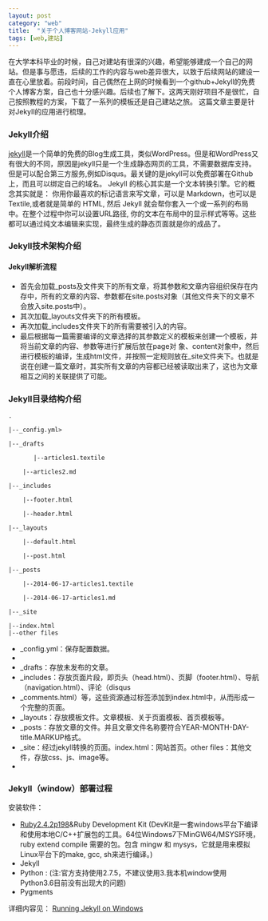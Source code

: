 ```yaml
---
layout: post
category: "web"
title:  "关于个人博客网站-Jekyll应用"
tags: [web,建站]
---
```

在大学本科毕业的时候，自己对建站有很深的兴趣，希望能够建成一个自己的网站。但是事与愿违，后续的工作的内容与web差异很大，以致于后续网站的建设一直在心里放着。前段时间，自己偶然在上网的时候看到一个github+Jekyll的免费个人博客方案，自己也十分感兴趣。后续也了解下。这两天刚好项目不是很忙，自己按照教程的方案，下载了一系列的模板还是自己建站之旅。
这篇文章主要是针对Jekyll的应用进行梳理。

<!-- more -->

### Jekyll介绍
[jekyll](https://baike.baidu.com/item/jekyll/1164861?fr=aladdin)是一个简单的免费的Blog生成工具，类似WordPress。但是和WordPress又有很大的不同，原因是jekyll只是一个生成静态网页的工具，不需要数据库支持。但是可以配合第三方服务,例如Disqus。最关键的是jekyll可以免费部署在Github上，而且可以绑定自己的域名。
Jekyll 的核心其实是一个文本转换引擎。它的概念其实就是： 你用你最喜欢的标记语言来写文章，可以是 Markdown，也可以是 Textile,或者就是简单的 HTML, 然后 Jekyll 就会帮你套入一个或一系列的布局中。在整个过程中你可以设置URL路径, 你的文本在布局中的显示样式等等。这些都可以通过纯文本编辑来实现，最终生成的静态页面就是你的成品了。 


### Jekyll技术架构介绍
#### Jekyll解析流程 
- 首先会加载_posts及文件夹下的所有文章，将其参数和文章内容组织保存在内存中，所有的文章的内容、参数都在site.posts对象（其他文件夹下的文章不会放入site.posts中）。
- 其次加载_layouts文件夹下的所有模板。
- 再次加载_includes文件夹下的所有需要被引入的内容。 
- 最后根据每一篇需要编译的文章选择的其参数定义的模板来创建一个模板，并将当前文章的内容、参数等进行扩展后放在page对 象、content对象中，然后进行模板的编译，生成html文件，并按照一定规则放在_site文件夹下。也就是说在创建一篇文章时，其实所有文章的内容都已经被读取出来了，这也为文章相互之间的关联提供了可能。 


### Jekyll目录结构介绍

```
.   

|--_config.yml>  

|--_drafts  

       |--articles1.textile 

    |--articles2.md

|--_includes

    |--footer.html

    |--header.html

|--_layouts

    |--default.html

    |--post.html

|--_posts

    |--2014-06-17-articles1.textile

    |--2014-06-17-articles1.md

|--_site

|--index.html
|--other files
```
- _config.yml：保存配置数据。 
- 
- _drafts：存放未发布的文章。
- _includes：存放页面片段，即页头（head.html）、页脚（footer.html）、导航（navigation.html）、评论（disqus
- _comments.html）等，这些资源通过标签添加到index.html中，从而形成一个完整的页面。
- _layouts：存放模板文件。文章模板、关于页面模板、首页模板等。
- _posts：存放文章的文件。并且文章文件名称要符合YEAR-MONTH-DAY-title.MARKUP格式。
- _site：经过jekyll转换的页面。index.html：网站首页。other files：其他文件，存放css、js、image等。 
- 


### Jekyll（window）部署过程
安装软件：
- [Ruby2.4.2p198](https://github.com/oneclick/rubyinstaller2/releases/download/rubyinstaller-2.4.2-2/rubyinstaller-2.4.2-2-x64.exe)&Ruby Development Kit (DevKit是一套windows平台下编译和使用本地C/C++扩展包的工具。64位Windows7下MinGW64/MSYS环境，ruby extend compile 需要的包。包含 mingw 和 mysys，它就是用来模拟Linux平台下的make, gcc, sh来进行编译。)
- Jekyll
- Python : (注:官方支持使用2.7.5，不建议使用3.我本机window使用Python3.6目前没有出现大的问题)
- Pygments

详细内容见： [Running Jekyll on Windows](http://www.madhur.co.in/blog/2011/09/01/runningjekyllwindows.html)


